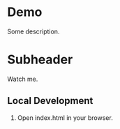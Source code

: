 # Demo

Some description.

# Subheader


Watch me.

## Local Development

1. Open index.html in your browser.